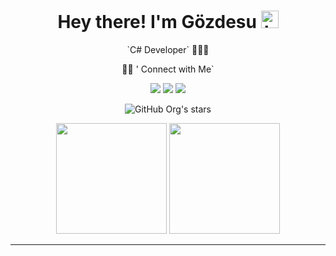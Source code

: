 <h1 align="center">
    Hey there! I'm Gözdesu <img src="https://user-images.githubusercontent.com/1303154/88677602-1635ba80-d120-11ea-84d8-d263ba5fc3c0.gif" width="28px" alt="hi">
</h1>
<p align="center">
 `C# Developer` 👨🏻‍💻
</p>


<p align="center">
🤝🏻 ' Connect with Me`
</p>

<p align="center">
<a href="https://www.linkedin.com/in/gozdesubicici"><img src="https://img.shields.io/badge/LinkedIn-Gozdesu%20Bicici-006192?style=for-the-badge&logo=linkedin"></a>
<a href="https://medium.com/@gzds.bcc"><img src="https://img.shields.io/badge/MEDIUM-D14836?style=for-the-badge&logo=medium&logoColor=white&color=gray"></a>
</a>
<a href=mailto:gzds.bcc@gmail.com><img src="https://img.shields.io/badge/Gmail-Gozdesu%20Bicici-D44638?style=for-the-badge&logo=gmail"></a> 
</p>

<p align="center">
<img alt="GitHub Org's stars" src="https://img.shields.io/github/stars/gozdesubicici?color=red&label=stars&logo=github&style=for-the-badge">
</p>

<p align="center">
    <img height=177 src="https://github-readme-stats.vercel.app/api?username=gozdesubicici&show_icons=true&bg_color=0d1117&text_color=bdc3c7&title_color=f1c40f&icon_color=f1c40f&hide_border=true"> <img height=177 src="https://github-readme-stats.vercel.app/api/top-langs/?username=gozdesubicici&bg_color=0d1117&text_color=bdc3c7&title_color=f1c40f&hide_border=true&layout=compact&langs_count=8">
</p>

* * *
